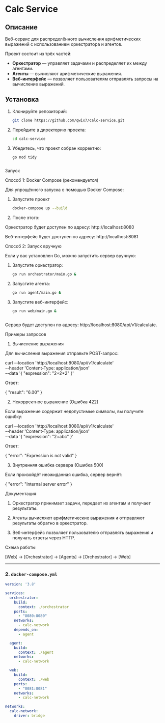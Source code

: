 # Calc Service

## Описание  
Веб-сервис для распределённого вычисления арифметических выражений с использованием оркестратора и агентов. 

Проект состоит из трёх частей:
- **Оркестратор** — управляет задачами и распределяет их между агентами.
- **Агенты** — вычисляют арифметические выражения.
- **Веб-интерфейс** — позволяет пользователям отправлять запросы на вычисление выражений.

## Установка  
1. Клонируйте репозиторий:
   ```bash
   git clone https://github.com/qwix7/calc-service.git

2. Перейдите в директорию проекта:
   ```bash
   cd calc-service


3. Убедитесь, что проект собран корректно:
   ```bash
   go mod tidy



Запуск

Способ 1: Docker Compose (рекомендуется)

Для упрощённого запуска с помощью Docker Compose:

1. Запустите проект
   ```bash
   docker-compose up --build


2. После этого:

Оркестратор будет доступен по адресу: http://localhost:8080

Веб-интерфейс будет доступен по адресу: http://localhost:8081




Способ 2: Запуск вручную

Если у вас установлен Go, можно запустить сервер вручную:

1. Запустите оркестратор:
   ```bash
   go run orchestrator/main.go &


2. Запустите агента:
   ```bash
   go run agent/main.go &


3. Запустите веб-интерфейс:
   ```bash
   go run web/main.go &



Сервер будет доступен по адресу: http://localhost:8080/api/v1/calculate.

Примеры запросов

1. Вычисление выражения

Для вычисления выражения отправьте POST-запрос:

curl --location 'http://localhost:8080/api/v1/calculate' \
--header 'Content-Type: application/json' \
--data '{
  "expression": "2+2*2"
}'

Ответ:

{
  "result": "6.00"
}

2. Некорректное выражение (Ошибка 422)

Если выражение содержит недопустимые символы, вы получите ошибку:

curl --location 'http://localhost:8080/api/v1/calculate' \
--header 'Content-Type: application/json' \
--data '{
  "expression": "2+abc"
}'

Ответ:

{
  "error": "Expression is not valid"
}

3. Внутренняя ошибка сервера (Ошибка 500)

Если произойдёт неожиданная ошибка, сервер вернёт:

{
  "error": "Internal server error"
}

Документация

1. Оркестратор принимает задачи, передает их агентам и получает результаты.


2. Агенты вычисляют арифметические выражения и отправляют результаты обратно в оркестратор.


3. Веб-интерфейс позволяет пользователю отправлять выражения и получать ответы через HTTP.



Схема работы

[Web] → [Orchestrator] → [Agents] → [Orchestrator] → [Web]

---

### 2. **`docker-compose.yml`**

```yaml
version: '3.8'

services:
  orchestrator:
    build:
      context: ./orchestrator
    ports:
      - "8080:8080"
    networks:
      - calc-network
    depends_on:
      - agent

  agent:
    build:
      context: ./agent
    networks:
      - calc-network

  web:
    build:
      context: ./web
    ports:
      - "8081:8081"
    networks:
      - calc-network

networks:
  calc-network:
    driver: bridge
